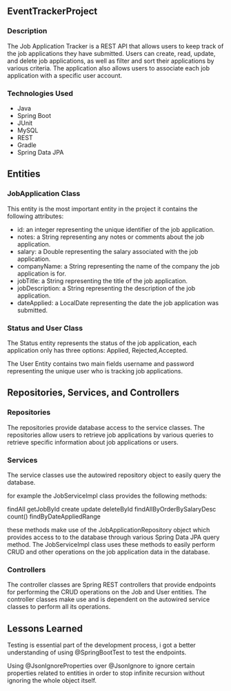 ## EventTrackerProject
### Description
The Job Application Tracker is a REST API that allows users to keep track of the job applications they have submitted. Users can create, read, update, and delete job applications, as well as filter and sort their applications by various criteria. The application also allows users to associate each job application with a specific user account.

### Technologies Used
<ul>
<li>Java</li>
<li>Spring Boot</li>
<li>JUnit</li>
<li>MySQL</li>
<li>REST</li>
<li>Gradle</li>
<li>Spring Data JPA</li>
</ul>

## Entities
### JobApplication Class
This entity is the most important entity in the project it contains the following attributes:

<ul>
<li>id: an integer representing the unique identifier of the job application.</li>
<li>notes: a String representing any notes or comments about the job application.</li>
<li>salary: a Double representing the salary associated with the job application.</li>
<li>companyName: a String representing the name of the company the job application is for.</li>
<li>jobTitle: a String representing the title of the job application.</li>
<li>jobDescription: a String representing the description of the job application.</li>
<li>dateApplied: a LocalDate representing the date the job application was submitted.</li>
</ul>

### Status and User Class
The Status entity represents the status of the job application, each application only has three options: Applied, Rejected,Accepted.

The User Entity contains two main fields username and password representing the unique user who is tracking job applications.

## Repositories, Services, and Controllers
### Repositories
The repositories provide database access to the service classes. The repositories allow users to retrieve job applications by various queries to retrieve specific information about job applications or users.

### Services
The service classes use the autowired repository object to easily query the database. 

for example the JobServiceImpl class provides the following methods:

findAll
getJobById
create
update
deleteById
findAllByOrderBySalaryDesc
count()
findByDateAppliedRange

these methods make use of the JobApplicationRepository object which provides access to to the database through various Spring Data JPA query method. The JobServiceImpl class uses these methods to easily perform CRUD and other operations on the job application data in the database.

### Controllers
The controller  classes are Spring REST controllers that provide endpoints for performing the CRUD operations on the Job and User entities. The controller classes make use and is dependent on the autowired service classes to perform all its operations.


## Lessons Learned
Testing is essential part of the development process, i got a better understanding of using @SpringBootTest to test the endpoints.

Using @JsonIgnoreProperties over @JsonIgnore to ignore certain properties related to entities in order to stop infinite recursion without ignoring the whole object itself.

 

